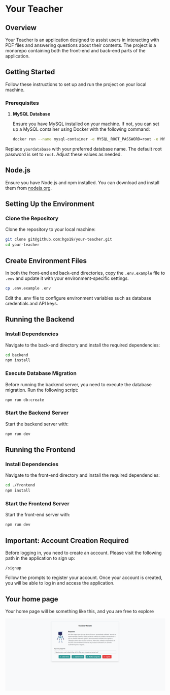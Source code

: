 # Your Teacher

## Overview

Your Teacher is an application designed to assist users in interacting with PDF files and answering questions about their contents. The project is a monorepo containing both the front-end and back-end parts of the application.

## Getting Started

Follow these instructions to set up and run the project on your local machine.

### Prerequisites

1. **MySQL Database**

   Ensure you have MySQL installed on your machine. If not, you can set up a MySQL container using Docker with the following command:

   ```sh
   docker run --name mysql-container -e MYSQL_ROOT_PASSWORD=root -e MYSQL_DATABASE=yourdatabase -p 3306:3306 -d mysql:latest

Replace `yourdatabase` with your preferred database name. The default root password is set to `root`. Adjust these values as needed.

## Node.js

Ensure you have Node.js and npm installed. You can download and install them from [nodejs.org](https://nodejs.org/).

## Setting Up the Environment

### Clone the Repository

Clone the repository to your local machine:

```sh
git clone git@github.com:hgo19/your-teacher.git
cd your-teacher
```

## Create Environment Files

In both the front-end and back-end directories, copy the `.env.example` file to `.env` and update it with your environment-specific settings.

```sh
cp .env.example .env
```

Edit the .env file to configure environment variables such as database credentials and API keys.

## Running the Backend

### Install Dependencies

Navigate to the back-end directory and install the required dependencies:

```sh
cd backend
npm install
```

###  Execute Database Migration

Before running the backend server, you need to execute the database migration. Run the following script:

```sh
npm run db:create
```

### Start the Backend Server

Start the backend server with:

```sh
npm run dev
```

## Running the Frontend

### Install Dependencies

Navigate to the front-end directory and install the required dependencies:

```sh
cd ./frontend
npm install
```

### Start the Frontend Server

Start the front-end server with:

```sh
npm run dev
```

## Important: Account Creation Required

Before logging in, you need to create an account. Please visit the following path in the application to sign up:

```
/signup
```

Follow the prompts to register your account. Once your account is created, you will be able to log in and access the application.

## Your home page
Your home page will be something like this, and you are free to explore

![Example Image](docs/homepage.png)

